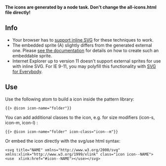 **The icons are generated by a node task. Don't change the all-icons.html file directly!**

## Info
* Your browser has to [support inline SVG](http://caniuse.com/#feat=svg-html5) for these techniques to work.
* The embedded sprite (A) slightly differs from the generated external one. Please [see the documentation](https://github.com/jkphl/svg-sprite/blob/master/docs/configuration.md#defs--symbol-mode) for details on how to create such an embeddable sprite.
* Internet Explorer up to version 11 doesn't support external sprites for use with inline SVG. For IE 9-11, you may polyfill this functionality with [SVG for Everybody](https://github.com/jonathantneal/svg4everybody).

## Use
Use the following atom to build a icon inside the pattern library:

    {{> @icon icon-name="folder"}}

You can add additional classes to the icon, e.g. for size modifiers (icon-s, icon-m, icon-l) :

    {{> @icon icon-name="folder" icon-class="icon--m"}}

Or embed the icon directly with the svg/use html syntax:

    <svg title="NAME" xmlns="http://www.w3.org/2000/svg" xmlns:xlink="http://www.w3.org/1999/xlink" class="icon icon--NAME"><use  xlink:href="#icon--NAME"></use></svg>
